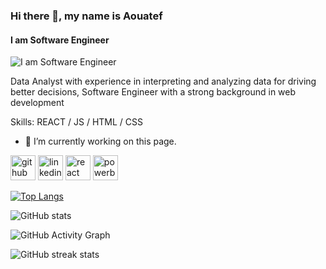 <!-- I'm Aouatef From Tunisia I am a Software Engineer  


![Anurag's GitHub stats](https://github-readme-stats.vercel.app/api?username=aouatefm&hide=contribs,prs)
 -->

<!--
**aouatefm/aouatefm** is a ✨ _special_ ✨ repository because its `README.md` (this file) appears on your GitHub profile.

Here are some ideas to get you started:

- 🔭 I’m currently working on ...
- 🌱 I’m currently learning ...
- 👯 I’m looking to collaborate on ...
- 🤔 I’m looking for help with ...
- 💬 Ask me about ...
- 📫 How to reach me: ...
- 😄 Pronouns: ...
- ⚡ Fun fact: ...
-->

### Hi there 👋, my name is Aouatef
#### I am Software Engineer
![I am Software Engineer](https://camo.githubusercontent.com/f1c0fc76d120f760664938edd8e1818f9d407b03f8ce7d306e12094d8853b6a0/687474703a2f2f692e696d6775722e636f6d2f6337476d414a662e706e67)

Data Analyst with experience in interpreting and analyzing data for driving better decisions, Software Engineer with a strong background in web development 

Skills: REACT / JS / HTML / CSS 

- 🔭 I’m currently working on this page. 


[<img src='https://cdn.jsdelivr.net/npm/simple-icons@3.0.1/icons/github.svg' alt='github' height='40'>](https://github.com/aouatefm)  [<img src='https://cdn.jsdelivr.net/npm/simple-icons@3.0.1/icons/linkedin.svg' alt='linkedin' height='40'>](https://www.linkedin.com/in/https://www.linkedin.com/in/aouatef-mareghni//)  [<img src='https://cdn.jsdelivr.net/npm/simple-icons@3.0.1/icons/react.svg' alt='react' height='40'>](https://upload.wikimedia.org/wikipedia/commons/thumb/a/a7/React-icon.svg/1200px-React-icon.svg.png)  [<img src='https://cdn.jsdelivr.net/npm/simple-icons@3.0.1/icons/powerbi.svg' alt='powerbi' height='40'>](https://banner2.cleanpng.com/20190206/ghr/kisspng-power-bi-logo-business-intelligence-font-data-datacarrot-bespoke-development-service-5c5af4c0c58594.6941448015494647688091.jpg)  

[![Top Langs](https://github-readme-stats.vercel.app/api/top-langs/?username=aouatefm)](https://github.com/anuraghazra/github-readme-stats)

![GitHub stats](https://github-readme-stats.vercel.app/api?username=aouatefm&show_icons=true&count_private=true)  

![GitHub Activity Graph](https://activity-graph.herokuapp.com/graph?username=aouatefm)  

![GitHub streak stats](https://github-readme-streak-stats.herokuapp.com/?user=aouatefm)  

